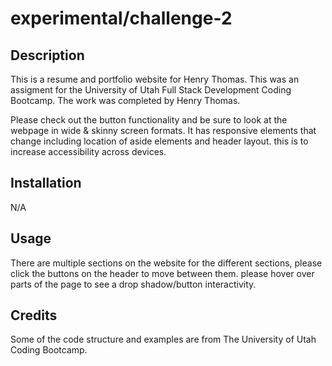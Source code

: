 # experimental/challenge-2

## Description

This is a resume and portfolio website for Henry Thomas. 
This was an assigment for the University of Utah Full Stack Development Coding Bootcamp. 
The work was completed by Henry Thomas.

Please check out the button functionality and be sure to look at the webpage in wide & skinny screen formats.
It has responsive elements that change including location of aside elements and header layout.
this is to increase accessibility across devices.

## Installation

N/A

## Usage

There are multiple sections on the website for the different sections, please click the buttons on the header to move between them.
please hover over parts of the page to see a drop shadow/button interactivity.

## Credits

Some of the code structure and examples are from The University of Utah Coding Bootcamp. 
